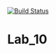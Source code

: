 [![Build Status](https://travis-ci.org/KimNikita/Lab_10.svg?branch=main)](https://travis-ci.org/KimNikita/Lab_10)

# Lab_10